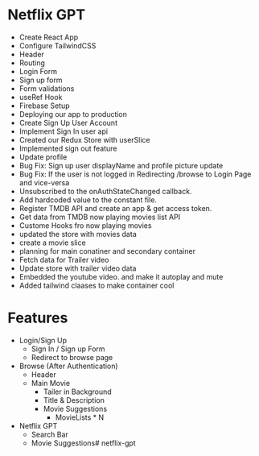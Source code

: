 # Netflix GPT

- Create React App 
- Configure TailwindCSS
- Header
- Routing
- Login Form
- Sign up form
- Form validations
- useRef Hook
- Firebase Setup
- Deploying our app to production
- Create Sign Up User Account
- Implement Sign In user api
- Created our Redux Store with userSlice
- Implemented sign out feature
- Update profile 
- Bug Fix: Sign up user displayName and profile picture update
- Bug Fix: If the user is not logged in Redirecting /browse to Login Page and vice-versa
- Unsubscribed to the onAuthStateChanged callback.
- Add hardcoded value to the constant file.
- Register TMDB API and create an app & get access token.
- Get data from TMDB now playing movies list API
- Custome Hooks fro now playing movies
- updated the store with movies data
- create a movie slice
- planning for main conatiner and secondary container
- Fetch data for Trailer video
- Update store with trailer video data
- Embedded the youtube video. and make it autoplay and mute
- Added tailwind claases to make container cool



# Features
- Login/Sign Up 
    - Sign In / Sign up Form
    - Redirect to browse page
- Browse (After Authentication)
    - Header
    - Main Movie
        - Tailer in Background
        - Title & Description
        - Movie Suggestions
            - MovieLists * N
- Netflix GPT
    - Search Bar
    - Movie Suggestions# netflix-gpt
